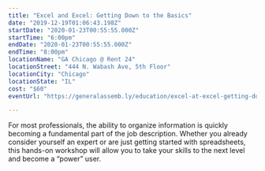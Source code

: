 ```yaml
---
title: "Excel and Excel: Getting Down to the Basics"
date: "2019-12-19T01:06:43.198Z"
startDate: "2020-01-23T00:55:55.000Z"
startTime: "6:00pm"
endDate: "2020-01-23T00:55:55.000Z"
endTime: "8:00pm"
locationName: "GA Chicago @ Rent 24"
locationStreet: "444 N. Wabash Ave, 5th Floor"
locationCity: "Chicago"
locationState: "IL"
cost: "$60"
eventUrl: "https://generalassemb.ly/education/excel-at-excel-getting-down-to-the-basics/chicago/95433"

---
```


For most professionals, the ability to organize information is quickly becoming a fundamental part of the job description. Whether you already consider yourself an expert or are just getting started with spreadsheets, this hands-on workshop will allow you to take your skills to the next level and become a “power” user.

